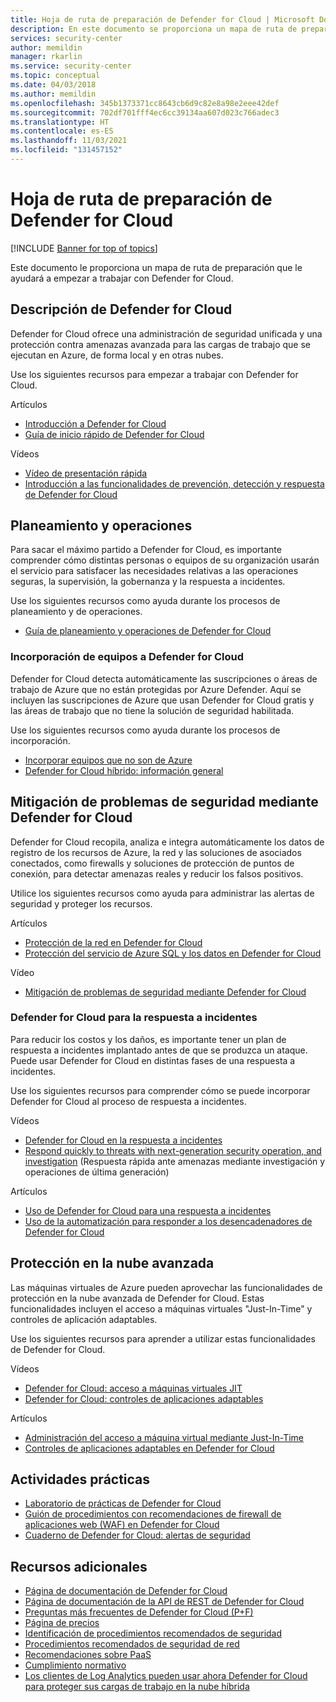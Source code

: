 ```yaml
---
title: Hoja de ruta de preparación de Defender for Cloud | Microsoft Docs
description: En este documento se proporciona un mapa de ruta de preparación para el desarrollo de Defender for Cloud.
services: security-center
author: memildin
manager: rkarlin
ms.service: security-center
ms.topic: conceptual
ms.date: 04/03/2018
ms.author: memildin
ms.openlocfilehash: 345b1373371cc8643cb6d9c82e8a98e2eee42def
ms.sourcegitcommit: 702df701fff4ec6cc39134aa607d023c766adec3
ms.translationtype: HT
ms.contentlocale: es-ES
ms.lasthandoff: 11/03/2021
ms.locfileid: "131457152"
---
```

# <a name="defender-for-cloud-readiness-roadmap"></a>Hoja de ruta de preparación de Defender for Cloud

[!INCLUDE [Banner for top of topics](./includes/banner.md)]

Este documento le proporciona un mapa de ruta de preparación que le ayudará a empezar a trabajar con Defender for Cloud.

## <a name="understanding-defender-for-cloud"></a>Descripción de Defender for Cloud
Defender for Cloud ofrece una administración de seguridad unificada y una protección contra amenazas avanzada para las cargas de trabajo que se ejecutan en Azure, de forma local y en otras nubes. 

Use los siguientes recursos para empezar a trabajar con Defender for Cloud.

Artículos
- [Introducción a Defender for Cloud](defender-for-cloud-introduction.md)
- [Guía de inicio rápido de Defender for Cloud](get-started.md)

Vídeos
- [Vídeo de presentación rápida](https://azure.microsoft.com/resources/videos/introduction-to-azure-security-center/)
- [Introducción a las funcionalidades de prevención, detección y respuesta de Defender for Cloud](https://azure.microsoft.com/resources/videos/azurecon-2015-new-azure-security-center-helps-you-prevent-detect-and-respond-to-threats/)

## <a name="planning-and-operations"></a>Planeamiento y operaciones

Para sacar el máximo partido a Defender for Cloud, es importante comprender cómo distintas personas o equipos de su organización usarán el servicio para satisfacer las necesidades relativas a las operaciones seguras, la supervisión, la gobernanza y la respuesta a incidentes.

Use los siguientes recursos como ayuda durante los procesos de planeamiento y de operaciones.

- [Guía de planeamiento y operaciones de Defender for Cloud](security-center-planning-and-operations-guide.md)


### <a name="onboarding-computers-to-defender-for-cloud"></a>Incorporación de equipos a Defender for Cloud
Defender for Cloud detecta automáticamente las suscripciones o áreas de trabajo de Azure que no están protegidas por Azure Defender. Aquí se incluyen las suscripciones de Azure que usan Defender for Cloud gratis y las áreas de trabajo que no tiene la solución de seguridad habilitada.

Use los siguientes recursos como ayuda durante los procesos de incorporación.

- [Incorporar equipos que no son de Azure](quickstart-onboard-machines.md)
- [Defender for Cloud híbrido: información general](https://youtu.be/NMa4L_M597k)

## <a name="mitigating-security-issues-using-defender-for-cloud"></a>Mitigación de problemas de seguridad mediante Defender for Cloud
Defender for Cloud recopila, analiza e integra automáticamente los datos de registro de los recursos de Azure, la red y las soluciones de asociados conectados, como firewalls y soluciones de protección de puntos de conexión, para detectar amenazas reales y reducir los falsos positivos.

Utilice los siguientes recursos como ayuda para administrar las alertas de seguridad y proteger los recursos.

Artículos    
- [Protección de la red en Defender for Cloud](./protect-network-resources.md)
- [Protección del servicio de Azure SQL y los datos en Defender for Cloud](./implement-security-recommendations.md)


Vídeo    
- [Mitigación de problemas de seguridad mediante Defender for Cloud](https://channel9.msdn.com/Blogs/Azure-Security-Videos/Mitigating-Security-Issues-using-Azure-Security-Center)

### <a name="defender-for-cloud-for-incident-response"></a>Defender for Cloud para la respuesta a incidentes
Para reducir los costos y los daños, es importante tener un plan de respuesta a incidentes implantado antes de que se produzca un ataque. Puede usar Defender for Cloud en distintas fases de una respuesta a incidentes.

Use los siguientes recursos para comprender cómo se puede incorporar Defender for Cloud al proceso de respuesta a incidentes.

Vídeos    
* [Defender for Cloud en la respuesta a incidentes](https://channel9.msdn.com/Blogs/Azure-Security-Videos/Azure-Security-Center-in-Incident-Response)
* [Respond quickly to threats with next-generation security operation, and investigation](https://youtu.be/e8iFCz5RM4g) (Respuesta rápida ante amenazas mediante investigación y operaciones de última generación)

Artículos    
* [Uso de Defender for Cloud para una respuesta a incidentes](./tutorial-security-incident.md)
* [Uso de la automatización para responder a los desencadenadores de Defender for Cloud](workflow-automation.md)

## <a name="advanced-cloud-defense"></a>Protección en la nube avanzada

Las máquinas virtuales de Azure pueden aprovechar las funcionalidades de protección en la nube avanzada de Defender for Cloud. Estas funcionalidades incluyen el acceso a máquinas virtuales "Just-In-Time" y controles de aplicación adaptables.

Use los siguientes recursos para aprender a utilizar estas funcionalidades de Defender for Cloud.

Vídeos    
* [Defender for Cloud: acceso a máquinas virtuales JIT](https://youtu.be/UOQb2FcdQnU)
* [Defender for Cloud: controles de aplicaciones adaptables](https://youtu.be/wWWekI1Y9ck)

Artículos    
* [Administración del acceso a máquina virtual mediante Just-In-Time](./just-in-time-access-usage.md)
* [Controles de aplicaciones adaptables en Defender for Cloud](./adaptive-application-controls.md)

## <a name="hands-on-activities"></a>Actividades prácticas

* [Laboratorio de prácticas de Defender for Cloud](https://www.microsoft.com/handsonlabs/SelfPacedLabs/?storyGuid=78871abf-6f35-4aa0-840f-d801f5cdbd72)
* [Guión de procedimientos con recomendaciones de firewall de aplicaciones web (WAF) en Defender for Cloud](https://gallery.technet.microsoft.com/ASC-Playbook-Protect-38bd47ff)
* [Cuaderno de Defender for Cloud: alertas de seguridad](https://gallery.technet.microsoft.com/Azure-Security-Center-f621a046)

## <a name="additional-resources"></a>Recursos adicionales
* [Página de documentación de Defender for Cloud](./index.yml)
* [Página de documentación de la API de REST de Defender for Cloud](/previous-versions/azure/reference/mt704034(v=azure.100))
* [Preguntas más frecuentes de Defender for Cloud (P+F)](./faq-general.yml)
* [Página de precios](https://azure.microsoft.com/pricing/details/security-center/)
* [Identificación de procedimientos recomendados de seguridad](../security/fundamentals/identity-management-best-practices.md)
* [Procedimientos recomendados de seguridad de red](../security/fundamentals/network-best-practices.md)
* [Recomendaciones sobre PaaS](../security/fundamentals/paas-deployments.md)
* [Cumplimiento normativo](https://www.microsoft.com/trustcenter/compliance/due-diligence-checklist)
* [Los clientes de Log Analytics pueden usar ahora Defender for Cloud para proteger sus cargas de trabajo en la nube híbrida](/archive/blogs/msoms/oms-customers-can-now-use-azure-security-center-to-protect-their-hybrid-cloud-workloads)
